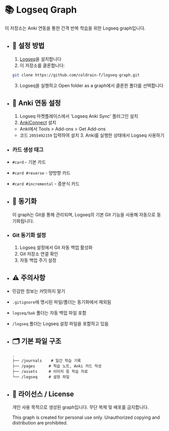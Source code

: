 # 📚 Logseq Graph

이 저장소는 Anki 연동을 통한 간격 반복 학습을 위한 Logseq graph입니다.
- ## 🔧 설정 방법
  
  1. [Logseq](https://logseq.com/)을 설치합니다
  2. 이 저장소를 클론합니다:
   ```bash
   git clone https://github.com/coldrain-f/logseq-graph.git
   ```
  3. Logseq을 실행하고 Open folder as a graph에서 클론한 폴더를 선택합니다
- ## 🎯 Anki 연동 설정
  
  1. Logseq 마켓플레이스에서 'Logseq Anki Sync' 플러그인 설치
  2. [AnkiConnect](https://ankiweb.net/shared/info/2055492159) 설치
	- Anki에서 Tools > Add-ons > Get Add-ons
	- 코드 `2055492159` 입력하여 설치
	  3. Anki를 실행한 상태에서 Logseq 사용하기
- ### 카드 생성 태그
- `#card` - 기본 카드
- `#card #reverse` - 양방향 카드
- `#card #incremental` - 증분식 카드
- ## 🔄 동기화
  
  이 graph는 Git을 통해 관리되며, Logseq의 기본 Git 기능을 사용해 자동으로 동기화됩니다.
- ### Git 동기화 설정
  1. Logseq 설정에서 Git 자동 백업 활성화
  2. Git 저장소 연결 확인
  3. 자동 백업 주기 설정
- ## ⚠️ 주의사항
- 민감한 정보는 커밋하지 말기
- `.gitignore`에 명시된 파일/폴더는 동기화에서 제외됨
- `logseq/bak` 폴더는 자동 백업 파일 포함
- `/logseq` 폴더는 Logseq 설정 파일을 포함하고 있음
- ## 🗂 기본 파일 구조
  
  ```
  .
  ├── /journals    # 일간 학습 기록
  ├── /pages      # 학습 노트, Anki 카드 작성
  ├── /assets     # 이미지 등 학습 자료
  └── /logseq     # 설정 파일
  ```
- ## 📝 라이선스 / License
  
  개인 사용 목적으로 생성된 graph입니다. 무단 복제 및 배포를 금지합니다.
  
  This graph is created for personal use only. Unauthorized copying and distribution are prohibited.